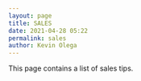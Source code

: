 ```yaml
--- 
layout: page
title: SALES
date: 2021-04-28 05:22
permalink: sales
author: Kevin Olega 
--- 
```

This page contains a list of sales tips.
